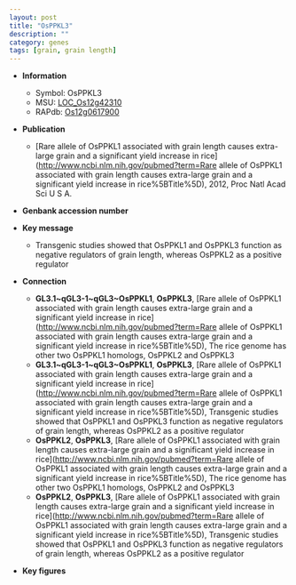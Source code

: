 ```yaml
---
layout: post
title: "OsPPKL3"
description: ""
category: genes
tags: [grain, grain length]
---
```


* **Information**  
    + Symbol: OsPPKL3  
    + MSU: [LOC_Os12g42310](http://rice.plantbiology.msu.edu/cgi-bin/ORF_infopage.cgi?orf=LOC_Os12g42310)  
    + RAPdb: [Os12g0617900](http://rapdb.dna.affrc.go.jp/viewer/gbrowse_details/irgsp1?name=Os12g0617900)  

* **Publication**  
    + [Rare allele of OsPPKL1 associated with grain length causes extra-large grain and a significant yield increase in rice](http://www.ncbi.nlm.nih.gov/pubmed?term=Rare allele of OsPPKL1 associated with grain length causes extra-large grain and a significant yield increase in rice%5BTitle%5D), 2012, Proc Natl Acad Sci U S A.

* **Genbank accession number**  

* **Key message**  
    + Transgenic studies showed that OsPPKL1 and OsPPKL3 function as negative regulators of grain length, whereas OsPPKL2 as a positive regulator

* **Connection**  
    + __GL3.1~qGL3-1~qGL3~OsPPKL1__, __OsPPKL3__, [Rare allele of OsPPKL1 associated with grain length causes extra-large grain and a significant yield increase in rice](http://www.ncbi.nlm.nih.gov/pubmed?term=Rare allele of OsPPKL1 associated with grain length causes extra-large grain and a significant yield increase in rice%5BTitle%5D),  The rice genome has other two OsPPKL1 homologs, OsPPKL2 and OsPPKL3
    + __GL3.1~qGL3-1~qGL3~OsPPKL1__, __OsPPKL3__, [Rare allele of OsPPKL1 associated with grain length causes extra-large grain and a significant yield increase in rice](http://www.ncbi.nlm.nih.gov/pubmed?term=Rare allele of OsPPKL1 associated with grain length causes extra-large grain and a significant yield increase in rice%5BTitle%5D),  Transgenic studies showed that OsPPKL1 and OsPPKL3 function as negative regulators of grain length, whereas OsPPKL2 as a positive regulator
    + __OsPPKL2__, __OsPPKL3__, [Rare allele of OsPPKL1 associated with grain length causes extra-large grain and a significant yield increase in rice](http://www.ncbi.nlm.nih.gov/pubmed?term=Rare allele of OsPPKL1 associated with grain length causes extra-large grain and a significant yield increase in rice%5BTitle%5D),  The rice genome has other two OsPPKL1 homologs, OsPPKL2 and OsPPKL3
    + __OsPPKL2__, __OsPPKL3__, [Rare allele of OsPPKL1 associated with grain length causes extra-large grain and a significant yield increase in rice](http://www.ncbi.nlm.nih.gov/pubmed?term=Rare allele of OsPPKL1 associated with grain length causes extra-large grain and a significant yield increase in rice%5BTitle%5D),  Transgenic studies showed that OsPPKL1 and OsPPKL3 function as negative regulators of grain length, whereas OsPPKL2 as a positive regulator

* **Key figures**  


